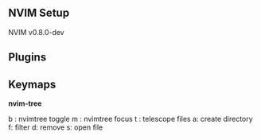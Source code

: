 ## NVIM Setup

NVIM v0.8.0-dev

## Plugins


## Keymaps

**nvim-tree**

<leader>b : nvimtree toggle
<leader>m : nvimtree focus
<leader>t : telescope files
a: create directory
f: filter 
d: remove
s: open file

